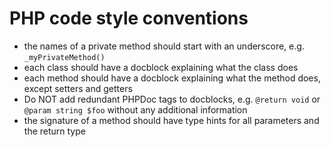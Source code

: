 # PHP code style conventions

- the names of a private method should start with an underscore, e.g. `_myPrivateMethod()`
- each class should have a docblock explaining what the class does
- each method should have a docblock explaining what the method does, except setters and getters
- Do NOT add redundant PHPDoc tags to docblocks, e.g. `@return void` or `@param string $foo` without any additional information
- the signature of a method should have type hints for all parameters and the return type 

